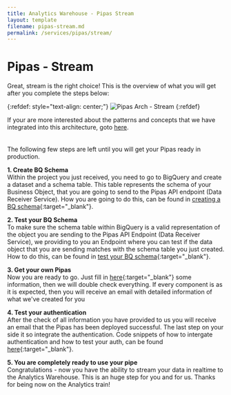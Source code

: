 ```yaml
---
title: Analytics Warehouse - Pipas Stream
layout: template
filename: pipas-stream.md
permalink: /services/pipas/stream/
--- 
```

# Pipas - Stream
Great, stream is the right choice! This is the overview of what you will get after you complete the steps below:

{:refdef: style="text-align: center;"}
![Pipas Arch - Stream]({{site.baseurl}}/2-arch-principles-tenet/pipas/stream-arch-pic.png)
{:refdef}

If your are more interested about the patterns and concepts that we have integrated into this architecture, goto [here]({{site.baseurl}}/arch-principles-tenet/ref-patterns/pipas-stream/).
<br/><br/><br/>
The following few steps are left until you will get your Pipas ready in production.

**1. Create BQ Schema**<br/>
Within the project you just received, you need to go to BigQuery and create a dataset and a schema table. This table represents the schema of your Business Object, that you are going to send to the Pipas API endpoint (Data Receiver Service). How you are going to do this, can be found in [creating a BQ schema]({{site.baseurl}}/services/pipas/stream/create-bq-schema/){:target="_blank"}. 

**2. Test your BQ Schema**<br/>
To make sure the schema table within BigQuery is a valid representation of the object you are sending to the Pipas API Endpoint (Data Receiver Service), we providing to you an Endpoint where you can test if the data object that you are sending matches with the schema table you just created. How to do this,  can be found in [test your BQ schema]({{site.baseurl}}/services/pipas/stream/test-bq-schema/){:target="_blank"}.

**3. Get your own Pipas**<br/>
Now you are ready to go. Just fill in [here](https://forms.gle/aqMAffUZVa3yj2aT8){:target="_blank"} some information, then we will double check everything. If every component is as it is expected, then you will receive an email with detailed information of what we've created for you

**4. Test your authentication**<br/>
After the check of all information you have provided to us you will receive an email that the Pipas has been deployed successful. The last step on your side it so integrate the authentication. Code snippets of how to intergate authentication and how to test your auth, can be found [here]({{site.baseurl}}/services/pipas/stream/test-auth/){:target="_blank"}.

**5. You are completely ready to use your pipe**<br/>
Congratulations - now you have the ability to stream your data in realtime to the Analytics Warehouse. This is an huge step for you and for us. Thanks for being now on the Analytics train!